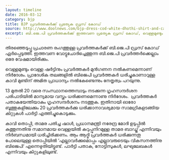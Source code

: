 ```yaml
---
layout: timeline
date: 2016-03-12
category: bjp
title: BJP പ്രവര്‍ത്തകര്‍ക്ക് പ്രത്യേക ഡ്രസ് കോഡ്
source: http://www.doolnews.com/bjp-dress-cod-white-dhothi-shirt-and-cap-566.html
excerpt: ബി.ജെ.പി പ്രവര്‍ത്തകര്‍ക്ക് ഇത്തവണ പ്രത്യേക ഡ്രസ് കോഡ്, വെള്ളമുണ്ടും വെള്ള ഷര്‍ട്ടും കാവി തൊപ്പിയും 
---
```


തിരഞ്ഞെടുപ്പു പ്രചാരണ രംഗത്തുള്ള പ്രവര്‍ത്തകര്‍ക്ക് ബി.ജെ.പി ഡ്രസ് കോഡ് ഏര്‍പ്പെടുത്തി. ഇത്തവണ വോട്ടുചോദിച്ചെത്തുന്ന ബി.ജെ.പി പ്രവര്‍ത്തര്‍ക്കെല്ലാം ഒരേ വേഷമായിരിക്കും.

വെള്ളമുണ്ടും വെള്ള ഷര്‍ട്ടിനും പ്രവര്‍ത്തകര്‍ മുന്‍ഗണന നല്‍കണമെന്നാണ് നിര്‍ദേശം. പ്രാദേശിക തലങ്ങളില്‍ ബിജെപി പ്രവര്‍ത്തകര്‍ ധരിച്ചുകാണാറുള്ള കാവി മുണ്ടിന് അമിത പ്രാധാന്യം നല്‍കേണ്ടെന്നും നേതൃത്വം പറയുന്നു.

13 മുതല്‍ 20 വരെ സംസ്ഥാനത്തെമ്പാടും നടക്കുന്ന ഗൃഹസന്ദര്‍ശന പരിപാടിയില്‍ മാന്യമായ വസ്ത്രം ധരിക്കണമെന്നാണു നിര്‍ദേശം.  പ്രവര്‍ത്തകര്‍ പതാകയേന്തിയാകും ഗൃഹസന്ദര്‍ശനം നടത്തുക.
ഇതിനായി ഓരോ ബൂത്തുകളിലേക്കും 20 പ്രവര്‍ത്തകര്‍ക്കു ധരിക്കാനാവശ്യമായ സാമഗ്രികളടങ്ങിയ കിറ്റുകള്‍ പാര്‍ട്ടി എത്തിച്ചുകൊടുക്കും.

കാവി തൊപ്പി, താമര പതിച്ച ഷാള്‍, പ്രധാനമന്ത്രി നരേന്ദ്ര മോദി ഉടുപ്പില്‍ കുത്തുന്നതിനു സമാനമായ വെള്ളയില്‍ കറുപ്പുനിറമുള്ള താമര ബാഡ്ജ് എന്നിവയും നിര്‍ബന്ധമായി ധരിച്ചിരിക്കണം.
ആം ആദ്മി പ്രവര്‍ത്തകര്‍ ധരിക്കുന്നതു പോലെയുള്ള തൊപ്പിയില്‍ ‘എല്ലാവര്‍ക്കുമൊപ്പം എല്ലാവരുടെയും വികസനത്തിനു ബിജെപി’ എന്നെഴുതിയിട്ടുണ്ട്. പാര്‍ട്ടി പതാക, നോട്ടിസുകള്‍, ലഘുലേഖകള്‍ എന്നിവയും കിറ്റുകളിലുണ്ട്.

